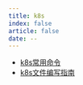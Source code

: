```yaml
---
title: k8s
index: false
article: false
date: --
---
```


- [k8s常用命令](k8s常用命令.md)
- [k8s文件编写指南](k8s文件编写指南.md)
